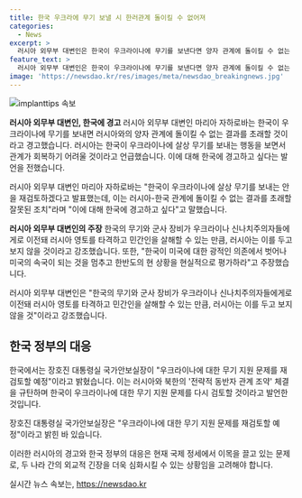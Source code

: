 ```yaml
---
title: 한국 우크라에 무기 보낼 시 한러관계 돌이킬 수 없어져
categories:
  - News
excerpt: >
  러시아 외무부 대변인은 한국이 우크라이나에 무기를 보낸다면 양자 관계에 돌이킬 수 없는 결과를 초래할 것이라고 경고했다. 이에 대해 한국 정부는 러시아와 북한의 전략적 동반자 관계 조약을 규탄하며 무기 지원 문제를 재검토할 예정이라고 밝혀, 양국 간 긴장 상황이 대두되고 있다. 이에 더해, 러시아 외무부 대변인은 한국이 미국에 대한 광적인 의존에서 벗어나 미국의 속국이 되는 것을 멈추고 한반도 현 상황을 현실적으로 평가해야 한다고 주장했다.
feature_text: >
  러시아 외무부 대변인은 한국이 우크라이나에 무기를 보낸다면 양자 관계에 돌이킬 수 없는 결과를 초래할 것이라고 경고했다. 이에 대해 한국 정부는 러시아와 북한의 전략적 동반자 관계 조약을 규탄하며 무기 지원 문제를 재검토할 예정이라고 밝혀, 양국 간 긴장 상황이 대두되고 있다. 이에 더해, 러시아 외무부 대변인은 한국이 미국에 대한 광적인 의존에서 벗어나 미국의 속국이 되는 것을 멈추고 한반도 현 상황을 현실적으로 평가해야 한다고 주장했다.
image: 'https://newsdao.kr/res/images/meta/newsdao_breakingnews.jpg'
---
```


<p><img src="https://newsdao.kr/res/images/meta/newsdao_breakingnews.jpg" alt="implanttips 속보" /></p>

<p><b>러시아 외무부 대변인, 한국에 경고</b>
러시아 외무부 대변인 마리아 자하로바는 한국이 우크라이나에 무기를 보내면 러시아와의 양자 관계에 돌이킬 수 없는 결과를 초래할 것이라고 경고했습니다. 러시아는 한국이 우크라이나에 살상 무기를 보내는 행동을 보면서 관계가 회복하기 어려울 것이라고 언급했습니다. 이에 대해 한국에 경고하고 싶다는 발언을 전했습니다.</p>

<p data-ke-size="size16">러시아 외무부 대변인 마리아 자하로바는 "한국이 우크라이나에 살상 무기를 보내는 안을 재검토하겠다고 발표했는데, 이는 러시아-한국 관계에 돌이킬 수 없는 결과를 초래할 잘못된 조치"라며 "이에 대해 한국에 경고하고 싶다"고 말했습니다.</p>

<p><b>러시아 외무부 대변인의 주장</b>
한국의 무기와 군사 장비가 우크라이나 신나치주의자들에게로 이전돼 러시아 영토를 타격하고 민간인을 살해할 수 있는 만큼, 러시아는 이를 두고 보지 않을 것이라고 강조했습니다. 또한, "한국이 미국에 대한 광적인 의존에서 벗어나 미국의 속국이 되는 것을 멈추고 한반도의 현 상황을 현실적으로 평가하라"고 주장했습니다.</p>

<p data-ke-size="size16">러시아 외무부 대변인은 "한국의 무기와 군사 장비가 우크라이나 신나치주의자들에게로 이전돼 러시아 영토를 타격하고 민간인을 살해할 수 있는 만큼, 러시아는 이를 두고 보지 않을 것"이라고 강조했습니다.</p>

<h2 data-ke-size="size26">한국 정부의 대응</h2>

<p>한국에서는 장호진 대통령실 국가안보실장이 "우크라이나에 대한 무기 지원 문제를 재검토할 예정"이라고 밝혔습니다. 이는 러시아와 북한의 '전략적 동반자 관계 조약' 체결을 규탄하며 한국이 우크라이나에 대한 무기 지원 문제를 다시 검토할 것이라고 발언한 것입니다.</p>

<p data-ke-size="size16">장호진 대통령실 국가안보실장은 "우크라이나에 대한 무기 지원 문제를 재검토할 예정"이라고 밝힌 바 있습니다.</p>

<p>이러한 러시아의 경고와 한국 정부의 대응은 현재 국제 정세에서 이목을 끌고 있는 문제로, 두 나라 간의 외교적 긴장을 더욱 심화시킬 수 있는 상황임을 고려해야 합니다.</p>
실시간 뉴스 속보는, <a href="https://newsdao.kr" rel="dofollow">https://newsdao.kr</a>


